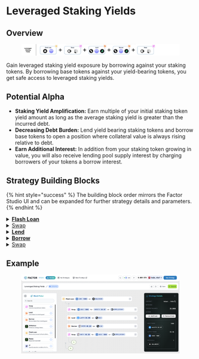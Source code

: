 # Leveraged Staking Yields

## Overview

<figure><img src="../../../.gitbook/assets/image (2) (1) (1).png" alt=""><figcaption></figcaption></figure>

Gain leveraged staking yield exposure by borrowing against your staking tokens. By borrowing base tokens against your yield-bearing tokens, you get safe access to leveraged staking yields.

## Potential Alpha

* **Staking Yield Amplification:** Earn multiple of your initial staking token yield amount as long as the average staking yield is greater than the incurred debt.
* **Decreasing Debt Burden:** Lend yield bearing staking tokens and borrow base tokens to open a position where collateral value is always rising relative to debt.
* **Earn Additional Interest:** In addition from your staking token growing in value, you will also receive lending pool supply interest by charging borrowers of your tokens a borrow interest.

## Strategy Building Blocks

{% hint style="success" %}
The building block order mirrors the Factor Studio UI and can be expanded for further strategy details and parameters.
{% endhint %}

<details>

<summary><a href="../../../factor-building-blocks/flash-loan/"><strong>Flash Loan</strong></a></summary>

* Flash loan an intermediary token.
* The amount that you can flash loan will be dependent on the maximum collateralization ratio for your selected lending pool (i.e. $$\text{collatRatio}=\frac{value_\text{flashLoan}}{value_\text{initiaclCollateral}+value_\text{flashLoan}}$$ ).&#x20;

</details>

<details>

<summary><a href="../../../factor-building-blocks/swap/">Swap</a></summary>

* Swap the flash loaned token for staking tokens.

</details>

<details>

<summary><a href="../../../factor-building-blocks/lend.md"><strong>Lend</strong></a></summary>

* Lend all available staking tokens to the target lending market.

</details>

<details>

<summary><a href="../../../factor-building-blocks/borrow.md"><strong>Borrow</strong></a></summary>

* Borrow the flash loan debt amount denominated in underlying token. This ensures that your asset value is always increasing relative to debt.

</details>

<details>

<summary><a href="../../../factor-building-blocks/swap/">Swap</a></summary>

* Swap the acquired debt tokens for the flash loan token.
* The flash loan debt will be automatically deducted from your strategy.

</details>

## Example

<figure><img src="../../../.gitbook/assets/image (53).png" alt=""><figcaption></figcaption></figure>
